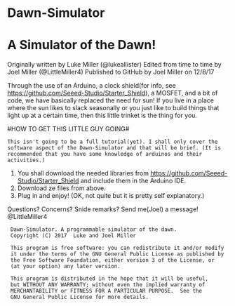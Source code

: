 # Dawn-Simulator
# A Simulator of the Dawn!

 Originally written by Luke Miller (@lukeallister)
 Edited from time to time by Joel Miller (@LittleMiller4)
 Published to GitHub by Joel Miller on 12/8/17


 Through the use of an Arduino, a clock shield(for info, see https://github.com/Seeed-Studio/Starter_Shield), a MOSFET, and a bit of code, we have basically replaced the need for sun!
 If you live in a place where the sun likes to slack seasonally or you just like to build things that light up at a certain time, then this little trinket is the thing for you.


#HOW TO GET THIS LITTLE GUY GOING#


    This isn't going to be a full tutorial(yet). I shall only cover the software aspect of the Dawn-Simulator and that will be brief. (It is recommended that you have some knowledge of arduinos and their activities.)

1. You shall download the needed libraries from https://github.com/Seeed-Studio/Starter_Shield and include them in the Arduino IDE.
2. Download ze files from above.
3. Plug in and enjoy! (OK, not quite but it is pretty self explanatory.)

Questions? Concerns? Snide remarks? Send me(Joel) a message! @LittleMiller4



     Dawn-Simulator. A programmable simulator of the dawn.
     Copyright (C) 2017  Luke and Joel Miller

     This program is free software: you can redistribute it and/or modify
     it under the terms of the GNU General Public License as published by
     the Free Software Foundation, either version 3 of the License, or
     (at your option) any later version.

     This program is distributed in the hope that it will be useful,
     but WITHOUT ANY WARRANTY; without even the implied warranty of
     MERCHANTABILITY or FITNESS FOR A PARTICULAR PURPOSE.  See the
     GNU General Public License for more details.
